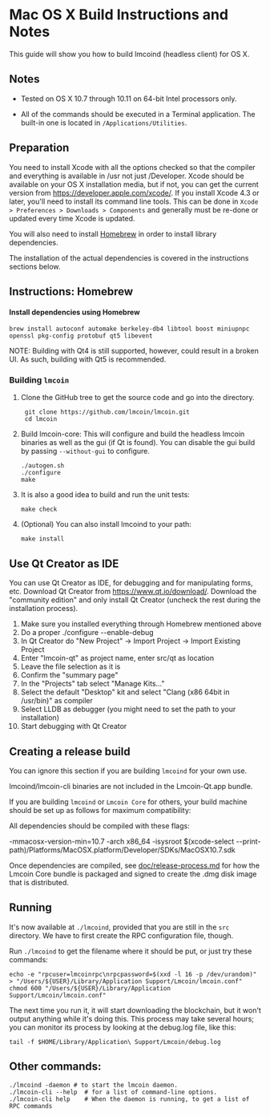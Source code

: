 Mac OS X Build Instructions and Notes
====================================
This guide will show you how to build lmcoind (headless client) for OS X.

Notes
-----

* Tested on OS X 10.7 through 10.11 on 64-bit Intel processors only.

* All of the commands should be executed in a Terminal application. The
built-in one is located in `/Applications/Utilities`.

Preparation
-----------

You need to install Xcode with all the options checked so that the compiler
and everything is available in /usr not just /Developer. Xcode should be
available on your OS X installation media, but if not, you can get the
current version from https://developer.apple.com/xcode/. If you install
Xcode 4.3 or later, you'll need to install its command line tools. This can
be done in `Xcode > Preferences > Downloads > Components` and generally must
be re-done or updated every time Xcode is updated.

You will also need to install [Homebrew](http://brew.sh) in order to install library
dependencies.

The installation of the actual dependencies is covered in the instructions
sections below.

Instructions: Homebrew
----------------------

#### Install dependencies using Homebrew

    brew install autoconf automake berkeley-db4 libtool boost miniupnpc openssl pkg-config protobuf qt5 libevent

NOTE: Building with Qt4 is still supported, however, could result in a broken UI. As such, building with Qt5 is recommended.

### Building `lmcoin`

1. Clone the GitHub tree to get the source code and go into the directory.

        git clone https://github.com/lmcoin/lmcoin.git
        cd lmcoin

2.  Build lmcoin-core:
    This will configure and build the headless lmcoin binaries as well as the gui (if Qt is found).
    You can disable the gui build by passing `--without-gui` to configure.

        ./autogen.sh
        ./configure
        make

3.  It is also a good idea to build and run the unit tests:

        make check

4.  (Optional) You can also install lmcoind to your path:

        make install

Use Qt Creator as IDE
------------------------
You can use Qt Creator as IDE, for debugging and for manipulating forms, etc.
Download Qt Creator from https://www.qt.io/download/. Download the "community edition" and only install Qt Creator (uncheck the rest during the installation process).

1. Make sure you installed everything through Homebrew mentioned above
2. Do a proper ./configure --enable-debug
3. In Qt Creator do "New Project" -> Import Project -> Import Existing Project
4. Enter "lmcoin-qt" as project name, enter src/qt as location
5. Leave the file selection as it is
6. Confirm the "summary page"
7. In the "Projects" tab select "Manage Kits..."
8. Select the default "Desktop" kit and select "Clang (x86 64bit in /usr/bin)" as compiler
9. Select LLDB as debugger (you might need to set the path to your installation)
10. Start debugging with Qt Creator

Creating a release build
------------------------
You can ignore this section if you are building `lmcoind` for your own use.

lmcoind/lmcoin-cli binaries are not included in the Lmcoin-Qt.app bundle.

If you are building `lmcoind` or `Lmcoin Core` for others, your build machine should be set up
as follows for maximum compatibility:

All dependencies should be compiled with these flags:

 -mmacosx-version-min=10.7
 -arch x86_64
 -isysroot $(xcode-select --print-path)/Platforms/MacOSX.platform/Developer/SDKs/MacOSX10.7.sdk

Once dependencies are compiled, see [doc/release-process.md](release-process.md) for how the Lmcoin Core
bundle is packaged and signed to create the .dmg disk image that is distributed.

Running
-------

It's now available at `./lmcoind`, provided that you are still in the `src`
directory. We have to first create the RPC configuration file, though.

Run `./lmcoind` to get the filename where it should be put, or just try these
commands:

    echo -e "rpcuser=lmcoinrpc\nrpcpassword=$(xxd -l 16 -p /dev/urandom)" > "/Users/${USER}/Library/Application Support/Lmcoin/lmcoin.conf"
    chmod 600 "/Users/${USER}/Library/Application Support/Lmcoin/lmcoin.conf"

The next time you run it, it will start downloading the blockchain, but it won't
output anything while it's doing this. This process may take several hours;
you can monitor its process by looking at the debug.log file, like this:

    tail -f $HOME/Library/Application\ Support/Lmcoin/debug.log

Other commands:
-------

    ./lmcoind -daemon # to start the lmcoin daemon.
    ./lmcoin-cli --help  # for a list of command-line options.
    ./lmcoin-cli help    # When the daemon is running, to get a list of RPC commands

